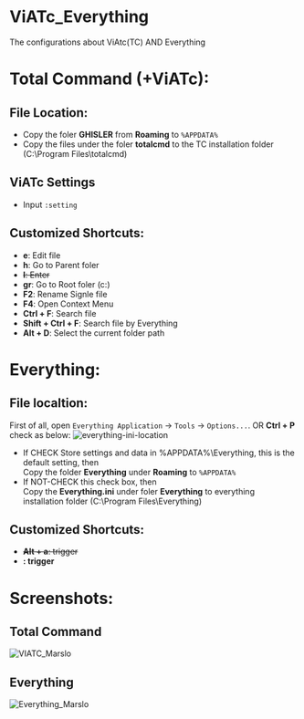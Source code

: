 ViATc_Everything
================

The configurations about ViAtc(TC) AND Everything

# Total Command (+ViATc):
## File Location:
- Copy the foler **GHISLER** from **Roaming** to `%APPDATA%`
- Copy the files under the foler **totalcmd** to the TC installation folder (C:\Program Files\totalcmd)

## ViATc Settings
- Input `:setting`

## Customized Shortcuts:
- **e**: Edit file
- **h**: Go to Parent foler
- <del>**l**: Enter</del>
- **gr**: Go to Root foler (c:\)
- **F2**: Rename Signle file
- **F4**: Open Context Menu
- **Ctrl + F**: Search file
- **Shift + Ctrl + F**: Search file by Everything
- **Alt + D**: Select the current folder path

# Everything:
## File localtion:
First of all, open `Everything Application` -> `Tools` -> `Options...`. OR  **Ctrl + P** check as below:
![everything-ini-location](https://github.com/Marslo/ViATc_Everything/blob/master/Images/everything-ini-location.png?raw=true)

- If CHECK Store settings and data in %APPDATA%\Everything, this is the default setting, then    
  Copy the folder **Everything** under **Roaming** to `%APPDATA%`
- If NOT-CHECK this check box, then    
  Copy the **Everything.ini** under foler **Everything** to everything installation folder (C:\Program Files\Everything)


## Customized Shortcuts:
- <del>**Alt + a**: trigger</del>
- **<F1>: trigger**


# Screenshots:
## Total Command
![VIATC_Marslo](https://github.com/Marslo/ViATc_Everything/blob/master/Images/Total_Command.png?raw=true)
## Everything
![Everything_Marslo](https://github.com/Marslo/ViATc_Everything/blob/master/Images/Everything.png?raw=true)
